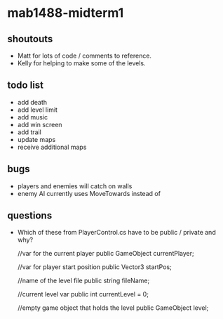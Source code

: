 # mab1488-midterm1

## shoutouts

* Matt for lots of code / comments to reference.
* Kelly for helping to make some of the levels.

## todo list

* add death
* add level limit
* add music
* add win screen
* add trail
* update maps
* receive additional maps

## bugs

* players and enemies will catch on walls
* enemy AI currently uses MoveTowards instead of 

## questions

* Which of these from PlayerControl.cs have to be public / private and why?

    //var for the current player
    public GameObject currentPlayer;
    
    //var for player start position
    public Vector3 startPos;
    
    //name of the level file
    public string fileName;
    
    //current level var
    public int currentLevel = 0;
    
    //empty game object that holds the level
    public GameObject level;